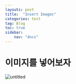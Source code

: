 ```yaml
---
layouts: post
title:  "Insert Images"
categories: test
tag: Blog
toc: true
sidebar:
    nav: "docs"
---
```


# 이미지를 넣어보자


![untitled](/DK_Images/DSC04131.JPG)
